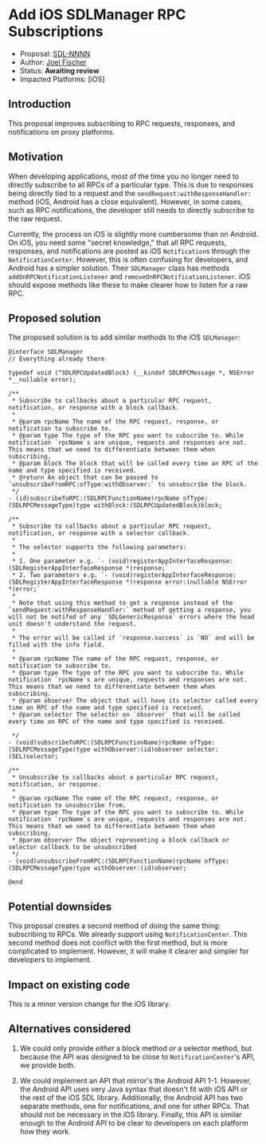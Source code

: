 # Add iOS SDLManager RPC Subscriptions

* Proposal: [SDL-NNNN](NNNN-ios-manager-rpc-subscriptions.md)
* Author: [Joel Fischer](https://github.com/joeljfischer)
* Status: **Awaiting review**
* Impacted Platforms: [iOS]

## Introduction
This proposal improves subscribing to RPC requests, responses, and notifications on proxy platforms.

## Motivation
When developing applications, most of the time you no longer need to directly subscribe to all RPCs of a particular type. This is due to responses being directly tied to a request and the `sendRequest:withResponseHandler:` method (iOS, Android has a close equivalent). However, in some cases, such as RPC notifications, the developer still needs to directly subscribe to the raw request.

Currently, the process on iOS is slightly more cumbersome than on Android. On iOS, you need some "secret knowledge," that all RPC requests, responses, and notifications are posted as iOS `Notification`s through the `NotificationCenter`. However, this is often confusing for developers, and Android has a simpler solution. Their `SDLManager` class has methods `addOnRPCNotificationListener` and `removeOnRPCNotificationListener`. iOS should expose methods like these to make clearer how to listen for a raw RPC.

## Proposed solution
The proposed solution is to add similar methods to the iOS `SDLManager`:

```objc
@interface SDLManager
// Everything already there

typedef void (^SDLRPCUpdatedBlock) (__kindof SDLRPCMessage *, NSError *__nullable error);

/**
 * Subscribe to callbacks about a particular RPC request, notification, or response with a block callback.
 *
 * @param rpcName The name of the RPC request, response, or notification to subscribe to.
 * @param type The type of the RPC you want to subscribe to. While notification `rpcName`s are unique, requests and responses are not. This means that we need to differentiate between them when subscribing.
 * @param block The block that will be called every time an RPC of the name and type specified is received.
 * @return An object that can be passed to `unsubscribeFromRPC:ofType:withObserver:` to unsubscribe the block.
 */
- (id)subscribeToRPC:(SDLRPCFunctionName)rpcName ofType:(SDLRPCMessageType)type withBlock:(SDLRPCUpdatedBlock)block;

/**
 * Subscribe to callbacks about a particular RPC request, notification, or response with a selector callback.
 * 
 * The selector supports the following parameters:
 *
 * 1. One parameter e.g. `- (void)registerAppInterfaceResponse:(SDLRegisterAppInterfaceResponse *)response;`
 * 2. Two parameters e.g. `- (void)registerAppInterfaceResponse:(SDLRegisterAppInterfaceResponse *)response error:(nullable NSError *)error;`
 *
 * Note that using this method to get a response instead of the `sendRequest:withResponseHandler:` method of getting a response, you will not be notifed of any `SDLGenericResponse` errors where the head unit doesn't understand the request.
 *
 * The error will be called if `response.success` is `NO` and will be filled with the info field.
 *
 * @param rpcName The name of the RPC request, response, or notification to subscribe to.
 * @param type The type of the RPC you want to subscribe to. While notification `rpcName`s are unique, requests and responses are not. This means that we need to differentiate between them when subscribing.
 * @param observer The object that will have its selector called every time an RPC of the name and type specified is received.
 * @param selector The selector on `observer` that will be called every time an RPC of the name and type specified is received.

 */
- (void)subscribeToRPC:(SDLRPCFunctionName)rpcName ofType:(SDLRPCMessageType)type withObserver:(id)observer selector:(SEL)selector;

/**
 * Unsubscribe to callbacks about a particular RPC request, notification, or response.
 *
 * @param rpcName The name of the RPC request, response, or notification to unsubscribe from.
 * @param type The type of the RPC you want to subscribe to. While notification `rpcName`s are unique, requests and responses are not. This means that we need to differentiate between them when subscribing.
 * @param observer The object representing a block callback or selector callback to be unsubscribed
 */
- (void)unsubscribeFromRPC:(SDLRPCFunctionName)rpcName ofType:(SDLRPCMessageType)type withObserver:(id)observer;

@end
```

## Potential downsides
This proposal creates a second method of doing the same thing: subscribing to RPCs. We already support using `NotificationCenter`. This second method does not conflict with the first method, but is more complicated to implement. However, it will make it clearer and simpler for developers to implement.

## Impact on existing code
This is a minor version change for the iOS library.

## Alternatives considered
1. We could only provide _either_ a block method _or_ a selector method, but because the API was designed to be close to `NotificationCenter`'s API, we provide both.

2. We could implement an API that mirror's the Android API 1-1. However, the Android API uses very Java syntax that doesn't fit with iOS API or the rest of the iOS SDL library. Additionally, the Android API has two separate methods, one for notifications, and one for other RPCs. That should not be necessary in the iOS library. Finally, this API is similar enough to the Android API to be clear to developers on each platform how they work.